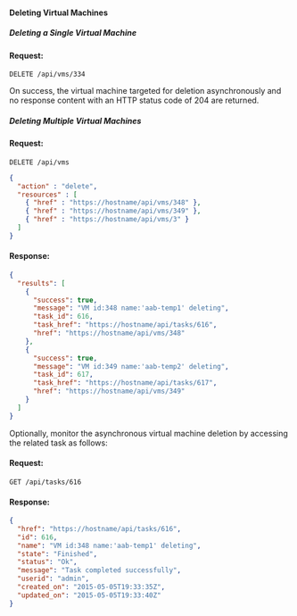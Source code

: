 #### Deleting Virtual Machines

##### Deleting a Single Virtual Machine

#### Request:

    DELETE /api/vms/334

On success, the virtual machine targeted for deletion asynchronously and
no response content with an HTTP status code of 204 are returned.

##### Deleting Multiple Virtual Machines

#### Request:

    DELETE /api/vms

``` json
{
  "action" : "delete",
  "resources" : [
    { "href" : "https://hostname/api/vms/348" },
    { "href" : "https://hostname/api/vms/349" },
    { "href" : "https://hostname/api/vms/3" }
  ]
}
```

#### Response:

``` json
{
  "results": [
    {
      "success": true,
      "message": "VM id:348 name:'aab-temp1' deleting",
      "task_id": 616,
      "task_href": "https://hostname/api/tasks/616",
      "href": "https://hostname/api/vms/348"
    },
    {
      "success": true,
      "message": "VM id:349 name:'aab-temp2' deleting",
      "task_id": 617,
      "task_href": "https://hostname/api/tasks/617",
      "href": "https://hostname/api/vms/349"
    }
  ]
}
```

Optionally, monitor the asynchronous virtual machine deletion by
accessing the related task as follows:

#### Request:

    GET /api/tasks/616

#### Response:

``` json
{
  "href": "https://hostname/api/tasks/616",
  "id": 616,
  "name": "VM id:348 name:'aab-temp1' deleting",
  "state": "Finished",
  "status": "Ok",
  "message": "Task completed successfully",
  "userid": "admin",
  "created_on": "2015-05-05T19:33:35Z",
  "updated_on": "2015-05-05T19:33:40Z"
}
```

